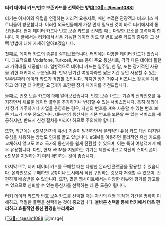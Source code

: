 **터키 데이터 카드/번호 보존 카드를 선택하는 방법[[TG💪+ @esim1088](https://t.me/s/esim1088)]**

터키는 아시아와 유럽을 연결하는 지리적 요충지로, 매년 수많은 관광객과 비즈니스 파트너들이 방문합니다. 이러한 외국인들에게 가장 먼저 필요한 것이 바로 터키에서의 통신입니다. 현지 데이터 카드나 번호 보존 카드를 선택할 때는 다양한 요소를 고려해야 합니다. 이 글에서는 터키에서 사용 가능한 데이터 카드 및 번호 보존 카드의 종류와 그 선택 방법에 대해 자세히 알아보겠습니다.

첫째로, 데이터 카드의 종류를 살펴보겠습니다. 터키에는 다양한 데이터 카드가 있습니다. 대표적으로 Vodafone, Turkcell, Avea 등이 주요 통신사로, 각각 다른 데이터 플랜과 가격대를 제공합니다. 일반적으로 데이터 카드는 일주일, 한 달, 또는 장기적인 사용을 위한 패키지로 구분됩니다. 만약 단기간 여행자라면 짧은 기간 동안 사용할 수 있는 일주일짜리 데이터 카드가 적합할 것입니다. 하지만 장기 거주나 비즈니스 활동을 계획하고 있다면 더 저렴한 요금제가 포함된 장기 패키지를 추천드립니다.

둘째로, 번호 보존 카드에 대해 알아보겠습니다. 번호 보존 카드는 기존의 전화번호를 유지하면서 새로운 데이터 플랜을 추가하거나 변경할 수 있는 서비스입니다. 특히 해외에서 장기 거주하거나 사업을 운영하는 경우, 자신의 번호를 계속 사용할 수 있는 번호 보존 카드가 매우 중요합니다. 대부분의 통신사는 기존 번호를 보존할 수 있는 서비스를 제공하지만, 반드시 신청 절차를 따라야 하므로 주의해야 합니다.

또한, 최근에는 eSIM(전자식 유심) 기술이 발전하면서 물리적인 유심 카드 대신 디지털 유심을 사용하는 방법도 인기를 끌고 있습니다. eSIM을 이용하면 물리적인 유심 카드를 교체하지 않고도 여러 국가의 통신사를 쉽게 전환할 수 있으며, 이는 특히 여행객에게 매우 유용합니다. 다만, 현재 eSIM을 지원하는 기기는 제한적이므로 자신의 스마트폰이 eSIM을 지원하는지 미리 확인하는 것이 좋습니다.

마지막으로, 터키 데이터 카드를 구매할 때는 다양한 온라인 플랫폼을 활용할 수 있습니다. 온라인으로 구매하면 공항이나 도시에서 직접 구입하는 것보다 저렴할 수 있으며, 간편하게 배송받을 수 있습니다. 또한, 많은 웹사이트에서는 다양한 리뷰와 평가를 참고할 수 있으므로 신뢰할 수 있는 통신사를 선택하는 데 큰 도움이 됩니다.

터키 데이터 카드와 번호 보존 카드를 선택할 때는 자신의 여행 목적과 기간을 명확히 이해하고, 적절한 플랜을 선택하는 것이 중요합니다. **올바른 선택을 통해 터키에서 더욱 편리하고 효율적인 통신 환경을 누리세요!**

[[TG💪+ @esim1088](https://t.me/s/esim1088) ![Image](https://i.postimg.cc/Y0z9fWf4/image.png)]